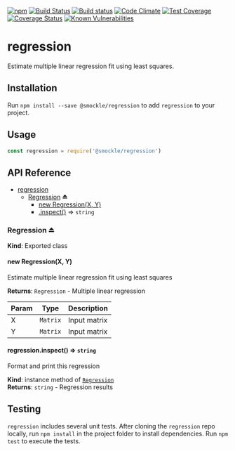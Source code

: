 [![npm](https://img.shields.io/npm/v/@smockle/regression.svg)](https://www.npmjs.com/package/@smockle/regression)
[![Build Status](https://travis-ci.org/smockle/regression.svg?branch=master)](https://travis-ci.org/smockle/regression)
[![Build status](https://ci.appveyor.com/api/projects/status/x1sjhd5q1jv1eupd?svg=true)](https://ci.appveyor.com/project/smockle/regression)
[![Code Climate](https://codeclimate.com/github/smockle/regression/badges/gpa.svg)](https://codeclimate.com/github/smockle/regression)
[![Test Coverage](https://codeclimate.com/github/smockle/regression/badges/coverage.svg)](https://codeclimate.com/github/smockle/regression/coverage)
[![Coverage Status](https://coveralls.io/repos/github/smockle/regression/badge.svg?branch=master)](https://coveralls.io/github/smockle/regression?branch=master)
[![Known Vulnerabilities](https://snyk.io/test/npm/@smockle/regression/badge.svg)](https://snyk.io/test/npm/@smockle/regression)

# regression

Estimate multiple linear regression fit using least squares.

## Installation

Run `npm install --save @smockle/regression` to add `regression` to your project.

## Usage

```JavaScript
const regression = require('@smockle/regression')
```

## API Reference

* [regression](#module_regression)
    * [Regression](#exp_module_regression--Regression) ⏏
        * [new Regression(X, Y)](#new_module_regression--Regression_new)
        * [.inspect()](#module_regression--Regression+inspect) ⇒ <code>string</code>

<a name="exp_module_regression--Regression"></a>

### Regression ⏏
**Kind**: Exported class  
<a name="new_module_regression--Regression_new"></a>

#### new Regression(X, Y)
Estimate multiple linear regression fit using least squares

**Returns**: <code>Regression</code> - Multiple linear regression  

| Param | Type | Description |
| --- | --- | --- |
| X | <code>Matrix</code> | Input matrix |
| Y | <code>Matrix</code> | Input matrix |

<a name="module_regression--Regression+inspect"></a>

#### regression.inspect() ⇒ <code>string</code>
Format and print this regression

**Kind**: instance method of <code>[Regression](#exp_module_regression--Regression)</code>  
**Returns**: <code>string</code> - Regression results  

## Testing

`regression` includes several unit tests. After cloning the `regression` repo locally, run `npm install` in the project folder to install dependencies. Run `npm test` to execute the tests.
